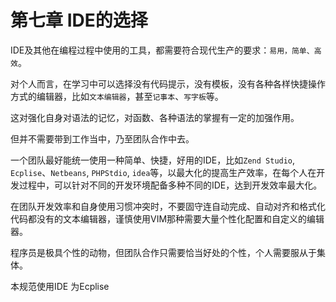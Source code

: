 第七章 IDE的选择
====
IDE及其他在编程过程中使用的工具，都需要符合现代生产的要求：`易用，简单、高效`。

对个人而言，在学习中可以选择没有代码提示，没有模板，没有各种各样快捷操作方式的编辑器，比如`文本编辑器`，甚至`记事本`、`写字板`等。

这对强化自身对语法的记忆，对函数、各种语法的掌握有一定的加强作用。

但并不需要带到工作当中，乃至团队合作中去。

一个团队最好能统一使用一种简单、快捷，好用的IDE，比如`Zend Studio`, `Ecplise`、`Netbeans`, `PHPStdio`, `idea`等，以最大化的提高生产效率，在每个人在开发过程中，可以针对不同的开发环境配备多种不同的IDE，达到开发效率最大化。

在团队开发效率和自身使用习惯冲突时，不要固守连自动完成、自动对齐和格式化代码都没有的文本编辑器，谨慎使用VIM那种需要大量个性化配置和自定义的编辑器。

程序员是极具个性的动物，但团队合作只需要恰当好处的个性，个人需要服从于集体。


本规范使用IDE 为Ecplise
